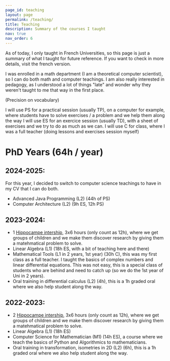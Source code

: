 ```yaml
---
page_id: teaching
layout: page
permalink: /teaching/
title: Teaching
description: Summary of the courses I taught
nav: true
nav_order: 6
---
```


As of today, I only taught in French Universities, so this page is just a summary of what I taught for future reference.
If you want to check in more details, visit the french version.

I was enrolled in a math department (I am a theoretical computer scientist), so I can do both math and computer teachings.
I am also really interested in pedagogy, as I understood a lot of things "late" and wonder why they weren't taught to me that way in the first place.

(Precision on vocabulary)

I will use PS for a practical session (usually TP), on a computer for example, where students have to solve exercises / a problem and we help them along the way
I will use ES for an exercice session (usually TD), with a sheet of exercises and we try to do as much as we can.
I will use C for class, where I was a full teacher (doing lessons and exercises session myself)


# PhD Years (64h / year)

## 2024-2025:
For this year, I decided to switch to computer science teachings to have in my CV that I can do both.
 * Advanced Java Programming (L2) (44h of PS)
 * Computer Architecture (L2) (9h ES, 12h PS)

## 2023-2024:
 * 1 [Hippocampe intership](https://www.i2m.univ-amu.fr/agenda/diffusion-du-savoir/pour-les-collegiens-lyceens/stages-hippocampe/), 3x6 hours (only count as 12h), where we get groups of children and we make them discover research by giving them a matehmatical problem to solve.
 * Linear Algebra (L1) (18h ES, with a bit of teaching here and there)
 * Mathematical Tools (L1 in 2 years, 1st year) (30h C), this was my first class as a full teacher. I taught the basics of complex numbers and linear differential equations. This was not easy, this is a special class of students who are behind and need to catch up (so we do the 1st year of Uni in 2 years).
 * Oral training in differential calculus (L2) (4h), this is a 1h graded oral where we also help student along the way.

## 2022-2023:
 * 2 [Hippocampe intership](https://www.i2m.univ-amu.fr/agenda/diffusion-du-savoir/pour-les-collegiens-lyceens/stages-hippocampe/), 3x6 hours (only count as 12h), where we get groups of children and we make them discover research by giving them a matehmatical problem to solve.
 * Linear Algebra (L1) (18h ES)
 * Computer Science for Mathematician (M1) (14h ES), a course where we teach the basics of Python and Algorithmics to mathematicians.
 * Oral training in transformation, isometries in 2D (L2) (6h), this is a 1h graded oral where we also help student along the way.
